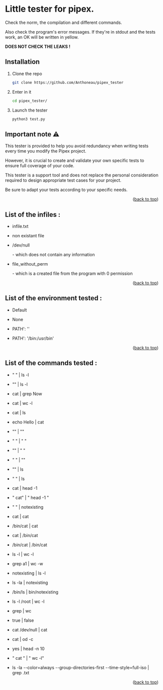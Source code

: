 <a id="readme-top"></a>

# Little tester for pipex.

<p>Check the norm, the compilation and different commands.</p>
<p>Also check the program's error messages. If they're in stdout and the tests work, an OK will be written in yellow.</p>

<p><b>DOES NOT CHECK THE LEAKS !</b></p>

## Installation

1. Clone the repo
   ```sh
   git clone https://github.com/Anthoneau/pipex_tester
   ```
2. Enter in it
   ```sh
   cd pipex_tester/
   ```
4. Launch the tester
   ```sh
   python3 test.py
   ```

## Important note ⚠️

<p>This tester is provided to help you avoid redundancy when writing tests every time you modify the Pipex project.</p>
<p>However, it is crucial to create and validate your own specific tests to ensure full coverage of your code.</p>
<p>This tester is a support tool and does not replace the personal consideration required to design appropriate test cases for your project.</p>
<p>Be sure to adapt your tests according to your specific needs.</p>

<p align="right">(<a href="#readme-top">back to top</a>)</p>

## List of the infiles :

<ul>
  <p><li>infile.txt</li></p>
  <p><li>non existant file</li></p>
  <li>/dev/null</li>
  <p>- which does not contain any information</p>
  <li>file_without_perm</li>
  <p>- which is a created file from the program with 0 permission</p>
</ul>

<p align="right">(<a href="#readme-top">back to top</a>)</p>

## List of the environment tested :
<ul>
  <p><li>Default</li></p>
  <p><li>None</li></p>
  <p><li>PATH': ''</li></p>
  <p><li>PATH': '/bin:/usr/bin'</li></p>
</ul>

<p align="right">(<a href="#readme-top">back to top</a>)</p>

## List of the commands tested :
<ul>
  <p><li>" " | ls -l</li></p>
  <p><li>"" | ls -l</li></p>
  <p><li>cat | grep Now</li></p>
  <p><li>cat | wc -l</li></p>
  <p><li>cat | ls</li></p>
  <p><li>echo Hello | cat</li></p>
  <p><li>"" | ""</li></p>
  <p><li>" " | " "</li></p>
  <p><li>"" | " "</li></p>
  <p><li>" " | ""</li></p>
  <p><li>"" | ls</li></p>
  <p><li>" " | ls</li></p>
  <p><li>cat | head -1</li></p>
  <p><li>" cat" | "     head -1   "</li></p>
  <p><li>" " | notexisting</li></p>
  <p><li>cat | cat</li></p>
  <p><li>/bin/cat | cat</li></p>
  <p><li>cat | /bin/cat</li></p>
  <p><li>/bin/cat | /bin/cat</li></p>
  <p><li>ls -l | wc -l</li></p>
  <p><li>grep a1 | wc -w</li></p>
  <p><li>notexisting | ls -l</li></p>
  <p><li>ls -la | notexisting</li></p>
  <p><li>/bin/ls | bin/notexisting</li></p>
  <p><li>ls -l /root | wc -l</li></p>
  <p><li>grep | wc</li></p>
  <p><li>true | false</li></p>
  <p><li>cat /dev/null | cat</li></p>
  <p><li>cat | od -c</li></p>
  <p><li>yes | head -n 10</li></p>
  <p><li>"               cat              " | "                 wc                -l"</li></p>
  <p><li>ls -la --color=always --group-directories-first --time-style=full-iso | grep .txt</li></p>
</ul>

<p align="right">(<a href="#readme-top">back to top</a>)</p>
